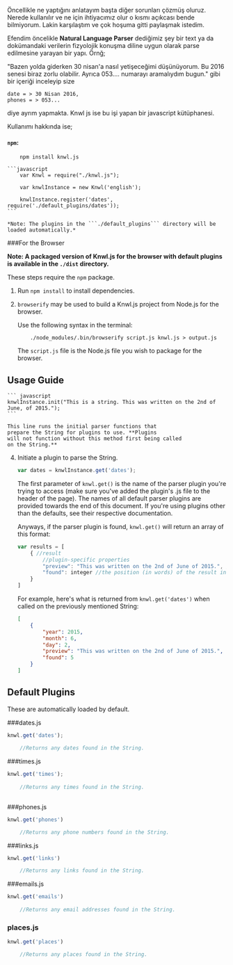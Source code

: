 Öncellikle ne yaptığını anlatayım başta diğer sorunları çözmüş oluruz. Nerede kullanılır ve ne için ihtiyacımız olur o kısmı açıkcası bende bilmiyorum. Lakin karşılaştım ve çok hoşuma gitti paylaşmak istedim.

Efendim öncelikle **Natural Language Parser** dediğimiz şey bir text ya da dokümandaki verilerin fizyolojik konuşma diline uygun olarak parse edilmesine yarayan bir yapı. Örnğ;

"Bazen yolda giderken 30 nisan'a nasıl yetişeceğimi düşünüyorum. Bu 2016 senesi biraz zorlu olabilir. Ayrıca 053.... numarayı aramalıydım bugun." gibi bir içeriği inceleyip size 

```
date = > 30 Nisan 2016,
phones = > 053...
```

diye ayrım yapmakta. Knwl js ise bu işi yapan bir javascript kütüphanesi.

Kullanımı hakkında ise;

#### ```npm```:

```console
	npm install knwl.js
```

	```javascript
		var Knwl = require("./knwl.js");
		
		var knwlInstance = new Knwl('english');

		knwlInstance.register('dates', require('./default_plugins/dates'));
	```
	
	*Note: The plugins in the ```./default_plugins``` directory will be loaded automatically.*

###For the Browser

**Note: A packaged version of Knwl.js for the browser with default plugins is available in the ```./dist``` directory.**

These steps require the ```npm``` package.

1. Run ```npm install``` to install dependencies.

2. ```browserify``` may be used to build a Knwl.js project from Node.js for the browser.

	Use the following syntax in the terminal:
	
	```console
		./node_modules/.bin/browserify script.js knwl.js > output.js
	```
	
	The ```script.js``` file is the Node.js file you wish to package for the browser.

## Usage Guide


	``` javascript
	knwlInstance.init("This is a string. This was written on the 2nd of June, of 2015.");
	```
	
	This line runs the initial parser functions that
	prepare the String for plugins to use. **Plugins
	will not function without this method first being called
	on the String.**
	
4. Initiate a plugin to parse the String.
	
	``` javascript
	var dates = knwlInstance.get('dates');
	```
	
	The first parameter of ```knwl.get()``` is the
	name of the parser plugin you're trying to access (make sure you've added the plugin's .js file to the header of the page).
	The names of all default parser plugins are provided
	 towards the end of this document. If you're using
	plugins other than the defaults, see their respective
	documentation.
	
	Anyways, if the parser plugin is found, ```knwl.get()``` will return
	an array of this format:
	
	```javascript
	var results = [
		{ //result
			//plugin-specific properties
			"preview": "This was written on the 2nd of June of 2015.", //the sentence of rough location of the data from the String
			"found": integer //the position (in words) of the result in the String
		}
	]
	```
	
	For example, here's what is returned from ```knwl.get('dates')``` when called on the previously mentioned String:
	
	```json
	[
		{
			"year": 2015,
			"month": 6,
			"day": 2,
			"preview": "This was written on the 2nd of June of 2015.",
			"found": 5
		}
	]
	```

## Default Plugins

These are automatically loaded by default.

###dates.js
```javascript
knwl.get('dates');
	
	//Returns any dates found in the String.
```

###times.js
```javascript
knwl.get('times');
	
	//Returns any times found in the String.
	
```

###phones.js
```javascript		
knwl.get('phones')

	//Returns any phone numbers found in the String.

```

###links.js
```javascript
knwl.get('links')

	//Returns any links found in the String.

```

###emails.js
```javascript
knwl.get('emails')
	
	//Returns any email addresses found in the String.
```

### places.js
```javascript
knwl.get('places')

	//Returns any places found in the String.
```
